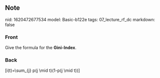 ## Note
nid: 1620472677534
model: Basic-b122e
tags: 07_lecture_rf_dc
markdown: false

### Front
Give the formula for the <b>Gini-Index</b>.

### Back
\[i(t)=\sum_{j} p(j \mid t)(1-p(j \mid t))\]
